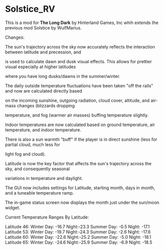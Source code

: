 # Solstice_RV 

This is a mod for **The Long Dark** by Hinterland Games, Inc whih extends the previous mod Solstice by WulfMarius.

Changes:

The sun's trajectory across the sky now accurately reflects the interaction between latitude and precession, and

is used to calculate dawn and dusk visual effects. This allows for prettier visual especially at higher latitudes

where you have long dusks/dawns in the summer/winter.

The daily outside temperature fluctuations have been taken "off the rails" and now are calculated directly based 

on the incoming sunshine, outgoing radiation, cloud cover, altitude, and air-mass changes (blizzards dropping

temperature, and fog (warmer air masses) buffing temperature slightly.

Indoor temperatures are now calculated based on ground temperature, air temperature, and indoor temperature.

There is also a sun warmth "buff" if the player is in direct sunshine (less for partial cloud, much less for

light fog and cloud).

Latitude is now the key factor that affects the sun's trajectory across the sky, and consequently seasonal 

variations in temperature and daylight.


The GUI now includes settings for Latitude, starting month, days in month, and a tuneable temperature ramp.


The in-game status screen now displays the month just under the sun/moon widget.

Current Temperature Ranges By Latitude:

Latitude 46: Winter Day: -16.7 Night:-23.3   Summer Day: -0.5 Night: -17.1
Latitude 53: Winter Day: -19.7 Night:-24.3   Summer Day: -2.6 Night: -17.6
Latitude 60: Winter Day: -22.6 Night:-25.2   Summer Day: -5.0 Night: -18.1
Latitude 65: Winter Day: -24.6 Night:-25.9   Summer Day: -6.9 Night: -18.5



